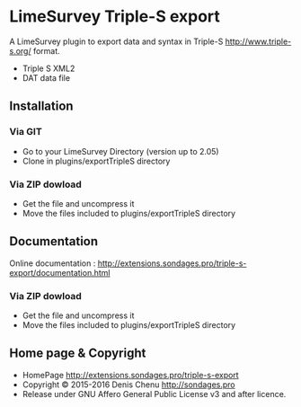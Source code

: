 # LimeSurvey Triple-S export #

A LimeSurvey plugin to export data and syntax in Triple-S <http://www.triple-s.org/> format.

- Triple S XML2
- DAT data file

## Installation

### Via GIT
- Go to your LimeSurvey Directory (version up to 2.05)
- Clone in plugins/exportTripleS directory

### Via ZIP dowload
- Get the file and uncompress it
- Move the files included to plugins/exportTripleS directory

## Documentation
Online documentation : <http://extensions.sondages.pro/triple-s-export/documentation.html>

### Via ZIP dowload
- Get the file and uncompress it
- Move the files included to plugins/exportTripleS directory

## Home page & Copyright
- HomePage <http://extensions.sondages.pro/triple-s-export>
- Copyright © 2015-2016 Denis Chenu <http://sondages.pro>
- Release under GNU Affero General Public License v3 and after licence.
